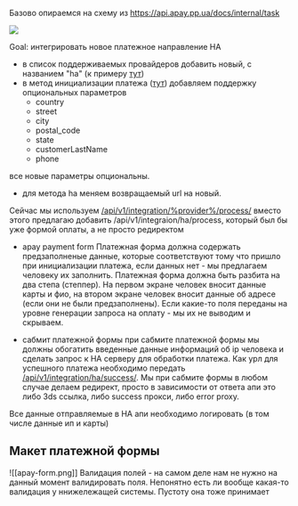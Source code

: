 Базово опираемся на схему из https://api.apay.pp.ua/docs/internal/task

[![](https://mermaid.ink/img/pako:eNqNVE1vGjEQ_SsjX_lQYIFlfYiEmraJ1F4a5VJxMbsGrIC99UfJFvHfO-PFfKWVcrM9z_PezDzNnpWmkowzJ38FqUv5oMTKiu1ci-CNDtuFtHguvbHw4uhcC-tVqWqhPTyvTX39MqtF88XYLQgXz0CX95Drl8fZ9T2r3FxD5Ovd33eIhcMT7CjmDSxCA0vUM7gDGSwhCUFISs1BaeWV8BLwtpX4x1JtzhMyakJor036Vf2W4K3QDktURsPTAwhdwcuPbykvoaMUDitCb5R-Teoo1jnVjABD-hLtMpYO556c0BycRJYErIQXl-I6jzOeRF-qI4zYxP6A1GKxkVVsRClsRTHATsbiWg4rXW1wpBGfZJ9ZLnTXwrl_oM6iMUb5KmVl6fkNlG7ECok2wWpr3hpwoSylO3-QGydBGyoQcalTaeiphpsSjkn-W8GHSKW1SIQACim9ete4G9KI_zBlm_1EqKvb2R_7szLkkfglgU-uhNaWVvpgNQS7gYVwOGV0pm9qeenJ3tGUbm12VxZG-WoTzd4Wdem4nVysjbniPFLehm-sr41XywZCXAGsy7bSboWqcHHsCT1nfo2jnDOOx0rY1zmb6wPiaIs8N7pk3Nsgu8yasFozvhQ4jy4LNVo_rZzTK-4AxvfsjfFeMe7n-WA8viuyaV5kxbDLGnweTCb98XSSTfJxPimy0V1-6LI_xmCOQX-IT0VeTAajLBsOhllM-DMGWw04N1xn39u9F9dfUvI5Rk5CVpYqPArH_kj7yQTtGR9Ox6PDX3IvvVY?type=png)](https://mermaid.live/edit#pako:eNqNVE1vGjEQ_SsjX_lQYIFlfYiEmraJ1F4a5VJxMbsGrIC99UfJFvHfO-PFfKWVcrM9z_PezDzNnpWmkowzJ38FqUv5oMTKiu1ci-CNDtuFtHguvbHw4uhcC-tVqWqhPTyvTX39MqtF88XYLQgXz0CX95Drl8fZ9T2r3FxD5Ovd33eIhcMT7CjmDSxCA0vUM7gDGSwhCUFISs1BaeWV8BLwtpX4x1JtzhMyakJor036Vf2W4K3QDktURsPTAwhdwcuPbykvoaMUDitCb5R-Teoo1jnVjABD-hLtMpYO556c0BycRJYErIQXl-I6jzOeRF-qI4zYxP6A1GKxkVVsRClsRTHATsbiWg4rXW1wpBGfZJ9ZLnTXwrl_oM6iMUb5KmVl6fkNlG7ECok2wWpr3hpwoSylO3-QGydBGyoQcalTaeiphpsSjkn-W8GHSKW1SIQACim9ete4G9KI_zBlm_1EqKvb2R_7szLkkfglgU-uhNaWVvpgNQS7gYVwOGV0pm9qeenJ3tGUbm12VxZG-WoTzd4Wdem4nVysjbniPFLehm-sr41XywZCXAGsy7bSboWqcHHsCT1nfo2jnDOOx0rY1zmb6wPiaIs8N7pk3Nsgu8yasFozvhQ4jy4LNVo_rZzTK-4AxvfsjfFeMe7n-WA8viuyaV5kxbDLGnweTCb98XSSTfJxPimy0V1-6LI_xmCOQX-IT0VeTAajLBsOhllM-DMGWw04N1xn39u9F9dfUvI5Rk5CVpYqPArH_kj7yQTtGR9Ox6PDX3IvvVY)

Goal: интегрировать новое платежное направление HA

- в список поддерживаемых провайдеров добавить новый, с названием "ha" (к примеру [тут](https://github.com/apayments/apayments.src/blob/main/configs/userKeys.json#L22))
- в метод инициализации платежа ([тут](https://github.com/apayments/apayments.src/blob/main/src/routes/api/v1/init-payment/%2Bserver.ts)) добавляем поддержку опциональных параметров
	- country
	- street
	- city
	- postal_code
	- state
	- customerLastName
	- phone

все новые параметры опциональны.

- для метода ha меняем возвращаемый url на новый.

Сейчас мы используем [/api/v1/integration/%provider%/process/](https://github.com/apayments/apayments.src/blob/main/src/routes/api/v1/integration/%5Bprovider%5D/process/%2Bserver.ts)
вместо этого предлагаю добавить /api/v1/integraion/ha/process, который был бы уже формой оплаты, а не просто редиректом

- apay payment form
Платежная форма должна содержать предзаполненые данные, которые соответствуют тому что пришло при инициализации платежа, если данных нет - мы предлагаем человеку их заполнить.
Платежная форма должна быть разбита на два степа (степпер). На первом экране человек вносит данные карты и фио, на втором экране человек вносит данные об адресе (если они не были предзаполнены). Если какие-то поля переданы на уровне генерации запроса на оплату - мы их не выводим и скрываем.

- сабмит платежной формы
при сабмите платежной формы мы должны обогатить введенные данные информаций об ip человека и сделать запрос к HA серверу для обработки платежа. Как урл для успешного платежа необходимо передать [/api/v1/integration/ha/success/](https://github.com/apayments/apayments.src/blob/main/src/routes/api/v1/integration/%5Bprovider%5D/success/%2Bserver.ts). 
Мы при сабмите формы в любом случае делаем редирект, просто в зависимости от ответа апи это либо 3ds ссылка, либо success прокси, либо error proxy.

Все данные отправляемые в HA апи необходимо логировать (в том числе данные ип и карты)
## Макет платежной формы
![[apay-form.png]]
Валидация полей - на самом деле нам не нужно на данный момент валидировать поля. Непонятно есть ли вообще какая-то валидация у ннижележащей системы. Пустоту она тоже принимает